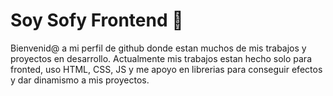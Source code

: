 # Soy Sofy Frontend 👋
Bienvenid@ a mi perfil de github donde estan muchos de mis trabajos y proyectos en desarrollo. 
Actualmente mis trabajos estan hecho solo para fronted, uso HTML, CSS, JS y me apoyo en librerias para conseguir efectos y dar dinamismo a mis proyectos.


<!--
**SofyFrontend/SofyFrontend** is a ✨ _special_ ✨ repository because its `README.md` (this file) appears on your GitHub profile.

Here are some ideas to get you started:

- 🔭 I’m currently working on ...
- 🌱 I’m currently learning ...
- 👯 I’m looking to collaborate on ...
- 🤔 I’m looking for help with ...
- 💬 Ask me about ...
- 📫 How to reach me: ...
- 😄 Pronouns: ...
- ⚡ Fun fact: ...
-->
